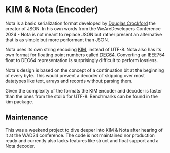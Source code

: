 # KIM & Nota (Encoder)

Nota is a basic serialization format developed by [Douglas Crockford](https://www.crockford.com) the creator of JSON.
In his own words from the WeAreDevelopers Conference 2024 - Nota is not meant to replace JSON but rather present an alternative that is as simple but more performant than JSON.

Nota uses its own string encoding [KIM](https://www.crockford.com/kim.html), instead of UTF-8. 
Nota also has its own format for floating point numbers called [DEC64](https://www.crockford.com/dec64.html).
Converting an IEEE754 float to DEC64 representation is surprisingly difficult to perform lossless.

Nota's design is based on the concept of a continuation bit at the beginning of every byte.
This would prevent a decoder of skipping over most datatypes like text, arrays and records without parsing them.

Given the complexity of the formats the KIM encoder and decoder is faster than the ones from the stdlib for UTF-8.
Benchmarks can be found in the kim package.

## Maintenance

This was a weekend project to dive deeper into KIM & Nota after hearing of it at the WAD24 conference.
The code is not maintained nor production ready and currently also lacks features like struct and float support and a Nota decoder.
